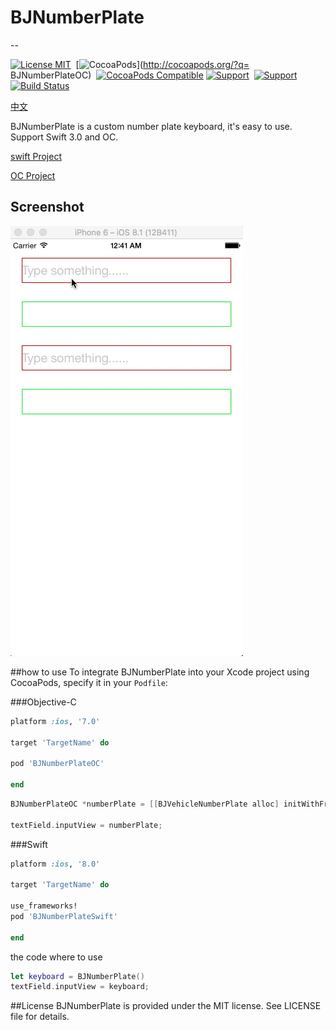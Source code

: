 # BJNumberPlate
--

[![License MIT](https://img.shields.io/badge/license-MIT-green.svg?style=flat)](https://github.com/iusn/BJNumberPlate/blob/master/LICENSE)&nbsp;
[![CocoaPods](http://img.shields.io/cocoapods/p/BJNumberPlateOC.svg?style=flat)](http://cocoapods.org/?q= BJNumberPlateOC)&nbsp;
[![CocoaPods Compatible](https://img.shields.io/cocoapods/v/BJNumberPlateOC.svg)](https://img.shields.io/cocoapods/v/BJNumberPlateOC.svg)
[![Support](https://img.shields.io/badge/support-iOS7.0+-blue.svg?style=flat)](https://www.apple.com/nl/ios/)&nbsp;
[![Support](https://img.shields.io/badge/support-Autolayout-orange.svg?style=flatt)](https://www.apple.com/)&nbsp;
[![Build Status](https://travis-ci.org/yate1996/YYStock.svg?branch=master)](https://github.com/iusn/BJNumberPlate)

[中文](https://github.com/iusn/BJNumberPlate/blob/master/CH.md)

BJNumberPlate is a custom number plate keyboard, it's easy to use. Support Swift 3.0 and OC.

[swift Project](https://github.com/iusn/BJNumberPlateSwift)

[OC Project](https://github.com/iusn/BJNumberPlateOC)

## Screenshot

![image](https://github.com/iusn/BJNumberPlate/blob/master/gif.gif)

##how to use
To integrate BJNumberPlate into your Xcode project using CocoaPods, specify it in your `Podfile`:


###Objective-C
```ruby
platform :ios, '7.0'

target 'TargetName' do

pod 'BJNumberPlateOC'

end
```


```objective-c
BJNumberPlateOC *numberPlate = [[BJVehicleNumberPlate alloc] initWithFrame:CGRectZero];

textField.inputView = numberPlate;

```

###Swift
```ruby
platform :ios, '8.0'

target 'TargetName' do

use_frameworks!
pod 'BJNumberPlateSwift'

end
```
the code where to use

```swift
let keyboard = BJNumberPlate()
textField.inputView = keyboard;
```






##License
BJNumberPlate is provided under the MIT license. See LICENSE file for details.
